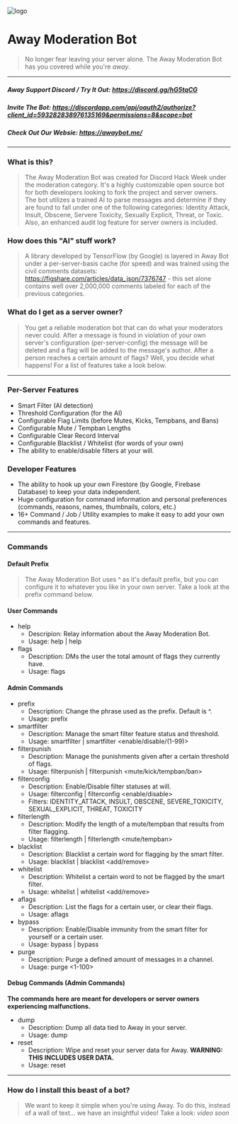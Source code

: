 ![logo](https://i.imgur.com/7pGoxhe.png)
# Away Moderation Bot
> No longer fear leaving your server alone. The Away Moderation Bot has you covered while you're *away*.
---
##### **Away Support Discord / Try It Out:** https://discord.gg/hG5tqCG <br>
##### **Invite The Bot:** https://discordapp.com/api/oauth2/authorize?client_id=593282838976135169&permissions=8&scope=bot <br>
##### **Check Out Our Websie:** https://awaybot.me/
---
### What is this?
> The Away Moderation Bot was created for Discord Hack Week under the moderation category. It's a highly customizable open source bot for both developers looking to fork the project and server owners. The bot utilizes a trained AI to parse messages and determine if they are found to fall under one of the following categories: Identity Attack, Insult, Obscene, Servere Toxicity, Sexually Explicit, Threat, or Toxic. Also, an enhanced audit log feature for server owners is included.
### How does this "AI" stuff work?
> A library developed by TensorFlow (by Google) is layered in Away Bot under a per-server-basis cache (for speed) and was trained using the civil comments datasets: https://figshare.com/articles/data_json/7376747 - this set alone contains well over 2,000,000 comments labeled for each of the previous categories.
### What do I get as a server owner?
> You get a reliable moderation bot that can do what your moderators never could. After a message is found in violation of your own server's configuration (per-server-config) the message will be deleted and a flag will be added to the message's author. After a person reaches a certain amount of flags? Well, you decide what happens! For a list of features take a look below.
---
### Per-Server Features
- Smart Filter (AI detection)
- Threshold Configuration (for the AI)
- Configurable Flag Limits (before Mutes, Kicks, Tempbans, and Bans)
- Configurable Mute / Tempban Lengths
- Configurable Clear Record Interval
- Configurable Blacklist / Whitelist (for words of your own)
- The ability to enable/disable filters at your will.
### Developer Features
- The ability to hook up your own Firestore (by Google, Firebase Database) to keep your data independent.
- Huge configuration for command information and personal preferences (commands, reasons, names, thumbnails, colors, etc.)
- 16+ Command / Job / Utility examples to make it easy to add your own commands and features.
---
### Commands
#### Default Prefix
> The Away Moderation Bot uses ^ as it's default prefix, but you can configure it to whatever you like in your own server. Take a look at the prefix command below.
#### User Commands
- help
  - Descripion: Relay information about the Away Moderation Bot.
  - Usage: help | help <command>
- flags
  - Description: DMs the user the total amount of flags they currently have.
  - Usage: flags
#### Admin Commands
- prefix
  - Description: Change the phrase used as the prefix. Default is ^.
  - Usage: prefix <phrase>
- smartfilter
  - Description: Manage the smart filter feature status and threshold.
  - Usage: smartfilter | smartfilter <enable/disable/(1-99)>
- filterpunish
  - Description: Manage the punishments given after a certain threshold of flags.
  - Usage: filterpunish | filterpunish <mute/kick/tempban/ban> <threshold>
- filterconfig
  - Description: Enable/Disable filter statuses at will.
  - Usage: filterconfig | filterconfig <filter-name> <enable/disable>
  - Filters: IDENTITY_ATTACK, INSULT, OBSCENE, SEVERE_TOXICITY, SEXUAL_EXPLICIT, THREAT, TOXICITY
- filterlength
  - Description: Modify the length of a mute/tempban that results from filter flagging.
  - Usage: filterlength | filterlength <mute/tempban> <length in seconds>
- blacklist
  - Description: Blacklist a certain word for flagging by the smart filter.
  - Usage: blacklist | blacklist <add/remove> <word>
- whitelist
  - Description: Whitelist a certain word to not be flagged by the smart filter.
  - Usage: whitelist | whitelist <add/remove> <word>
- aflags
  - Description: List the flags for a certain user, or clear their flags.
  - Usage: aflags <tag> <clear>
- bypass
  - Description: Enable/Disable immunity from the smart filter for yourself or a certain user.
  - Usage: bypass | bypass <tag>
- purge
  - Description: Purge a defined amount of messages in a channel.
  - Usage: purge <1-100>
#### Debug Commands (Admin Commands)
__The commands here are meant for developers or server owners experiencing malfunctions.__
- dump
  - Description: Dump all data tied to Away in your server.
  - Usage: dump
- reset
  - Description: Wipe and reset your server data for Away. **WARNING: THIS INCLUDES USER DATA.**
  - Usage: reset
---
### How do I install this beast of a bot?
> We want to keep it simple when you're using Away. To do this, instead of a wall of text... we have an insightful video! Take a look:
*video soon*
